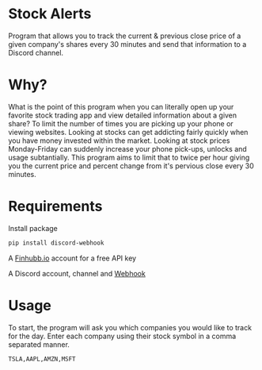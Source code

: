 # Stock Alerts
Program that allows you to track the current & previous close price of a given company's shares every 30 minutes and send that information to a Discord channel.

# Why?
What is the point of this program when you can literally open up your favorite stock trading app and view detailed information about a given share? To limit the number of times you are picking up your phone or viewing websites. Looking at stocks can get addicting fairly quickly when you have money invested within the market. Looking at stock prices Monday-Friday can suddenly increase your phone pick-ups, unlocks and usage subtantially. This program aims to limit that to twice per hour giving you the current price and percent change from it's pervious close every 30 minutes.

# Requirements
Install package
```sh
pip install discord-webhook
```

A [Finhubb.io](https://finnhub.io/) account for a free API key

A Discord account, channel and [Webhook](https://support.discord.com/hc/en-us/articles/228383668-Intro-to-Webhooks)

# Usage
To start, the program will ask you which companies you would like to track for the day. Enter each company using their stock symbol in a comma separated manner. 
```sh
TSLA,AAPL,AMZN,MSFT
```
